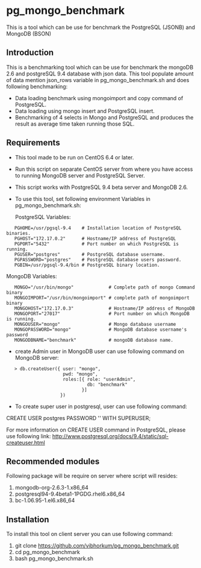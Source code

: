 pg_mongo_benchmark
==================

This is a tool which can be use for benchmark the PostgreSQL (JSONB) and MongoDB (BSON)

Introduction
-------------

This is a benchmarking tool which can be use for benchmark the mongoDB 2.6 and postgreSQL 9.4 database with json data.
This tool populate amount of data mention json_rows variable in pg_mongo_benchmark.sh and does following benchmarking:
* Data loading benchmark using mongoimport and copy command of PostgreSQL.
* Data loading using mongo insert and PostgreSQL insert.
* Benchmarking of 4 selects in Mongo and PostgreSQL and produces the result as average time taken running those SQL.

Requirements
------------

* This tool made to be run on CentOS 6.4 or later.
* Run this script on separate CentOS server from where you have access to running MongoDB server and PostgreSQL Server.
* This script works with PostgreSQL 9.4 beta server and MongoDB 2.6.
* To use this tool, set following environment Variables in pg_mongo_benchmark.sh:


  PostgreSQL Variables:
```   
   PGHOME=/usr/pgsql-9.4    # Installation location of PostgreSQL binaries.
   PGHOST="172.17.0.2"      # Hostname/IP address of PostgreSQL
   PGPORT="5432"            # Port number on which PostgreSQL is running.
   PGUSER="postgres"        # PostgreSQL database username.
   PGPASSWORD="postgres"    # PostgreSQL database users password.
   PGBIN=/usr/pgsql-9.4/bin # PostgreSQL binary location.
```

  MongoDB Variables:

```
   MONGO="/usr/bin/mongo"             # Complete path of mongo Command binary
   MONGOIMPORT="/usr/bin/mongoimport" # complete path of mongoimport binary
   MONGOHOST="172.17.0.3"             # Hostname/IP address of MongoDB
   MONGOPORT="27017"                  # Port number on which MongoDB is running.
   MONGOUSER="mongo"                  # Mongo database username
   MONGOPASSWORD="mongo"              # MongoDB database username's password
   MONGODBNAME="benchmark"            # mongoDB database name.
```

* create Admin user in MongoDB user can use following command on MongoDB server:
```
   > db.createUser({ user: "mongo",
                     pwd: "mongo",
                     roles:[{ role: "userAdmin",
                              db: "benchmark"
                            }]
                    })
```

* To create super user in postgresql, user can use following command:

CREATE USER postgres PASSWORD '<password>' WITH SUPERUSER;


For more information on CREATE USER command in PostgreSQL, please use following link:
   http://www.postgresql.org/docs/9.4/static/sql-createuser.html

Recommended modules
--------------------
  Following package will be require on server where script will resides:
  1. mongodb-org-2.6.3-1.x86_64
  2. postgresql94-9.4beta1-1PGDG.rhel6.x86_64
  3. bc-1.06.95-1.el6.x86_64

Installation
------------

To install this tool on client server you can use following command:
1. git clone https://github.com/vibhorkum/pg_mongo_benchmark.git
2. cd pg_mongo_benchmark
3. bash pg_mongo_benchmark.sh

